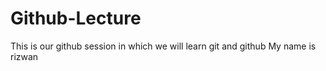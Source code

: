 # Github-Lecture
This is our github session in which we will learn git and github
My name is rizwan
